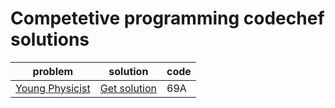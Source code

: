 # Competetive programming codechef solutions

**problem** | **solution** | **code**
------------|--------------|----------
[Young Physicist](http://codeforces.com/problemset/problem/69/A)|[Get solution](https://github.com/amit-c-ai/CP/blob/main/Solutions/1.cpp)|69A
